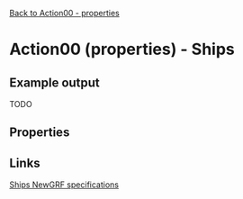 [Back to Action00 - properties](../actions/action00.md)

# Action00 (properties) - Ships

## Example output

TODO

## Properties

## Links

[Ships NewGRF specifications](https://newgrf-specs.tt-wiki.net/wiki/Action0/Vehicles/Ships)           
